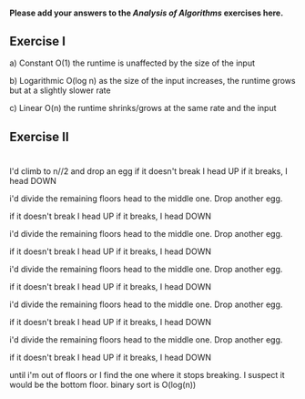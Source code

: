 #### Please add your answers to the ***Analysis of  Algorithms*** exercises here.

## Exercise I

a)
Constant  O(1)
the runtime is unaffected by the size of the input

b)
Logarithmic O(log n)
as the size of the input increases, the runtime grows but at a slightly slower rate


c)
Linear O(n)
the runtime shrinks/grows at the same rate and the input

## Exercise II

#
I'd climb to n//2 and drop an egg
if it doesn't break I head UP
if it breaks, I head DOWN 

i'd divide the remaining floors head to the middle one. Drop another egg.

if it doesn't break I head UP
if it breaks, I head DOWN

i'd divide the remaining floors head to the middle one. Drop another egg.

if it doesn't break I head UP
if it breaks, I head DOWN

i'd divide the remaining floors head to the middle one. Drop another egg.

if it doesn't break I head UP
if it breaks, I head DOWN

i'd divide the remaining floors head to the middle one. Drop another egg.

if it doesn't break I head UP
if it breaks, I head DOWN

i'd divide the remaining floors head to the middle one. Drop another egg.

if it doesn't break I head UP
if it breaks, I head DOWN

until i'm out of floors or I find the one where it stops breaking. I suspect it would be the bottom floor.
binary sort is O(log(n))